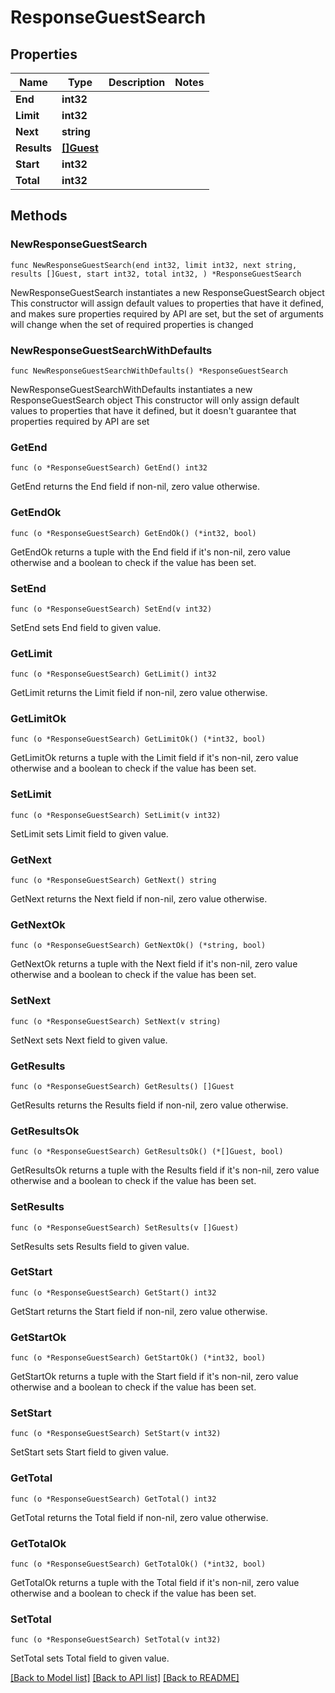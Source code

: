# ResponseGuestSearch

## Properties

Name | Type | Description | Notes
------------ | ------------- | ------------- | -------------
**End** | **int32** |  | 
**Limit** | **int32** |  | 
**Next** | **string** |  | 
**Results** | [**[]Guest**](Guest.md) |  | 
**Start** | **int32** |  | 
**Total** | **int32** |  | 

## Methods

### NewResponseGuestSearch

`func NewResponseGuestSearch(end int32, limit int32, next string, results []Guest, start int32, total int32, ) *ResponseGuestSearch`

NewResponseGuestSearch instantiates a new ResponseGuestSearch object
This constructor will assign default values to properties that have it defined,
and makes sure properties required by API are set, but the set of arguments
will change when the set of required properties is changed

### NewResponseGuestSearchWithDefaults

`func NewResponseGuestSearchWithDefaults() *ResponseGuestSearch`

NewResponseGuestSearchWithDefaults instantiates a new ResponseGuestSearch object
This constructor will only assign default values to properties that have it defined,
but it doesn't guarantee that properties required by API are set

### GetEnd

`func (o *ResponseGuestSearch) GetEnd() int32`

GetEnd returns the End field if non-nil, zero value otherwise.

### GetEndOk

`func (o *ResponseGuestSearch) GetEndOk() (*int32, bool)`

GetEndOk returns a tuple with the End field if it's non-nil, zero value otherwise
and a boolean to check if the value has been set.

### SetEnd

`func (o *ResponseGuestSearch) SetEnd(v int32)`

SetEnd sets End field to given value.


### GetLimit

`func (o *ResponseGuestSearch) GetLimit() int32`

GetLimit returns the Limit field if non-nil, zero value otherwise.

### GetLimitOk

`func (o *ResponseGuestSearch) GetLimitOk() (*int32, bool)`

GetLimitOk returns a tuple with the Limit field if it's non-nil, zero value otherwise
and a boolean to check if the value has been set.

### SetLimit

`func (o *ResponseGuestSearch) SetLimit(v int32)`

SetLimit sets Limit field to given value.


### GetNext

`func (o *ResponseGuestSearch) GetNext() string`

GetNext returns the Next field if non-nil, zero value otherwise.

### GetNextOk

`func (o *ResponseGuestSearch) GetNextOk() (*string, bool)`

GetNextOk returns a tuple with the Next field if it's non-nil, zero value otherwise
and a boolean to check if the value has been set.

### SetNext

`func (o *ResponseGuestSearch) SetNext(v string)`

SetNext sets Next field to given value.


### GetResults

`func (o *ResponseGuestSearch) GetResults() []Guest`

GetResults returns the Results field if non-nil, zero value otherwise.

### GetResultsOk

`func (o *ResponseGuestSearch) GetResultsOk() (*[]Guest, bool)`

GetResultsOk returns a tuple with the Results field if it's non-nil, zero value otherwise
and a boolean to check if the value has been set.

### SetResults

`func (o *ResponseGuestSearch) SetResults(v []Guest)`

SetResults sets Results field to given value.


### GetStart

`func (o *ResponseGuestSearch) GetStart() int32`

GetStart returns the Start field if non-nil, zero value otherwise.

### GetStartOk

`func (o *ResponseGuestSearch) GetStartOk() (*int32, bool)`

GetStartOk returns a tuple with the Start field if it's non-nil, zero value otherwise
and a boolean to check if the value has been set.

### SetStart

`func (o *ResponseGuestSearch) SetStart(v int32)`

SetStart sets Start field to given value.


### GetTotal

`func (o *ResponseGuestSearch) GetTotal() int32`

GetTotal returns the Total field if non-nil, zero value otherwise.

### GetTotalOk

`func (o *ResponseGuestSearch) GetTotalOk() (*int32, bool)`

GetTotalOk returns a tuple with the Total field if it's non-nil, zero value otherwise
and a boolean to check if the value has been set.

### SetTotal

`func (o *ResponseGuestSearch) SetTotal(v int32)`

SetTotal sets Total field to given value.



[[Back to Model list]](../README.md#documentation-for-models) [[Back to API list]](../README.md#documentation-for-api-endpoints) [[Back to README]](../README.md)


